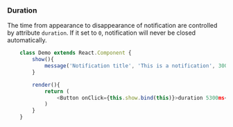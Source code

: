 ### Duration
The time from appearance to disappearance of notification are controlled by attribute ```duration```. If it set to ```0```, notification will never be closed automatically.
```javascript
    class Demo extends React.Component {
        show(){
            message('Notification title', 'This is a notification', 3000);
        }

        render(){
            return (
                <Button onClick={this.show.bind(this)}>duration 5300ms</Button>
            )
        }
    }
```